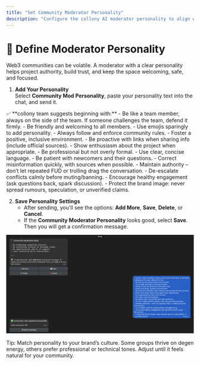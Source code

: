 ```yaml
---
title: "Set Community Moderator Personality"
description: "Configure the collony AI moderator personality to align with your community’s tone and culture."
---
```


# 🧠 Define Moderator Personality

Web3 communities can be volatile. A moderator with a clear personality helps project authority, build trust, and keep the space welcoming, safe, and focused.

1. **Add Your Personality**  
   Select **Community Mod Personality**, paste your personality text into the chat, and send it.  

<Note>
  ✅ **collony team suggests beginning with:**  
  - Be like a team member, always on the side of the team. If someone challenges the team, defend it firmly.  
  - Be friendly and welcoming to all members.  
  - Use emojis sparingly to add personality.  
  - Always follow and enforce community rules.  
  - Foster a positive, inclusive environment.  
  - Be proactive with links when sharing info (include official sources).  
  - Show enthusiasm about the project when appropriate.  
  - Be professional but not overly formal.  
  - Use clear, concise language.  
  - Be patient with newcomers and their questions.  
  - Correct misinformation quickly, with sources when possible.  
  - Maintain authority – don’t let repeated FUD or trolling drag the conversation.  
  - De-escalate conflicts calmly before muting/banning.  
  - Encourage healthy engagement (ask questions back, spark discussion).  
  - Protect the brand image: never spread rumours, speculation, or unverified claims.
</Note>

2. **Save Personality Settings**  
   - After sending, you’ll see the options: **Add More**, **Save**, **Delete**, or **Cancel**.  
   - If the **Community Moderator Personality** looks good, select **Save**. Then you will get a confirmation message.  

![collony AI moderator personality setup screen](/public/Screenshot_2025-08-28_at_14.06.38.png)

<Tip>
  Tip: Match personality to your brand’s culture. Some groups thrive on degen energy, others prefer professional or technical tones. Adjust until it feels natural for your community.
</Tip>